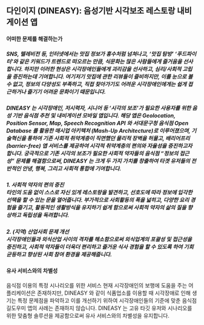<h2><strong>다인이지 (DINEASY): 음성기반 시각보조 레스토랑 내비게이션 앱</strong></h2>

<h4><strong>어떠한 문제를 해결하는가</strong></h4>
<h5><p>SNS, 텔레비전 등, 인터넷에서는 맛집 정보가 홍수처럼 넘쳐나고, ‘맛집 탐방’ ‘푸드파이터'와 같은 키워드가 트렌드로 떠오르는 만큼, 식문화는 많은 사람들에게 즐거움을 선사합니다. 하지만 이러한 현상은 시각장애인들에게 괴리감을 선사하고, 심리/사회적 고립을 증진하는데 기여합니다. 여기저기 맛집에 관한 리뷰들이 즐비하지만, 이를 눈으로 볼 수 없고, 정보의 다양성도 부족하고, 직접 찾아가기도 어려운 시각장애인에게는 쉽게 접근하거나 즐기기 어려운 문화이기 때문입니다.</p></h5>
<h5><p>DINEASY 는 시각장애인, 저시력자, 시니어 등 ‘시각의 보조'가 필요한 사용자를 위한 음성 기반 음식점 추천 및 내비게이션 모바일 앱입니다. 해당 앱은 Geolocation, Position Sensor, Map, Speech Recognition API 와 서대문구청 음식점 Open Database 를 활용한 매시업 아키텍처 (Mash-Up Architecture)로
이루어졌으며, 기술혁신을 통하여 기존 사회적 취약계층이 직면했던 물리적 장벽을 허물고, 배리어프리 (barrier-free) 앱 서비스를 제공하여 시각적 취약계층의 편의와 자율성을 증진하고자 합니다. 궁극적으로 기존 시각의 보조가 필요한 사회적 약자들의 음식점 “정보의 접근성” 문제를 해결함으로써, DINEASY 는 크게 두
가지 가치를 창출하여 타겟 유저들의 전반적인 안녕, 행복, 그리고 사회적 통합에 기여합니다.</p></h5>
<h5><p>1. 사회적 약자의 편의 증진<br>
타인의 도움 없이 스스로 자신 있게 레스토랑을 발견하고, 선호도에 따라 정보에 입각한 선택을 할 수 있는 문을 열어줍니다. 부가적으로 사회활동의 폭을 넓히고, 다양한 요리 경험을 즐기고, 활동적인 생활방식을 유지하기 쉽게 함으로써 사회적 약자의 삶의 질을 향상하고 독립성을 독려합니다.</p></h5>
<h5><p>2. (지역) 산업사회 문제 개선<br>
시각장애인들과 외식산업 사이의 격차를 해소함으로써 외식업계의 포괄성 및 접근성을 증진하고, 사회적 약자들이 더욱더 편리하고 즐거운 식사 경험을 할 수 있도록 하여 기회균등하고 향상된 사회 참여 환경을 제공해줍니다.</p></h5>
<h4><strong>유사 서비스와의 차별성</strong></h4>
음식점 이용의 특정 시나리오를 위한 서비스
현재 시각장애인의 보행에 도움을 주는 어플리케이션은 존재하지만, DINEASY 와 같이 식품업소를 이용할 때 시각장애로 인해
생기는 특정 문제점을 파악하고 이를
개선하기 위하여 시각장애인들의 기준에 맞춘
음식점 길도우미 앱의 사례는 존재하지
않습니다. DINEASY 는 고유 타깃 유저와
시나리오를 위한 맞춤형 솔루션을
제공함으로써 유사 서비스와의 차별성을
유지합니다.


